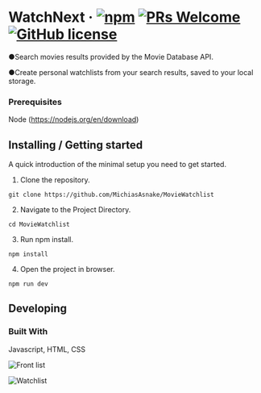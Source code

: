 # WatchNext &middot; [![npm](https://img.shields.io/npm/v/npm.svg?style=flat-square)](https://www.npmjs.com/package/npm) [![PRs Welcome](https://img.shields.io/badge/PRs-welcome-brightgreen.svg?style=flat-square)](http://makeapullrequest.com) [![GitHub license](https://img.shields.io/badge/license-MIT-blue.svg?style=flat-square)](https://github.com/your/your-project/blob/master/LICENSE)

●Search movies results provided by the Movie Database API.

●Create personal watchlists from your search results, saved to your local storage.


### Prerequisites

Node (https://nodejs.org/en/download)

## Installing / Getting started

A quick introduction of the minimal setup you need to get started.

1. Clone the repository.

```shell
git clone https://github.com/MichiasAsnake/MovieWatchlist
```
2. Navigate to the Project Directory.

```shell
cd MovieWatchlist
```
3. Run npm install.

```shell
npm install
```
4. Open the project in browser.

```shell
npm run dev
```
## Developing

### Built With
Javascript, HTML, CSS

![Front list](https://user-images.githubusercontent.com/113400872/212503174-3213eec3-075e-421a-a9d9-8f10f880e23f.PNG)

![Watchlist](https://user-images.githubusercontent.com/113400872/212503179-97d902f2-29e3-434d-a589-c6ed987e1b1e.PNG)




